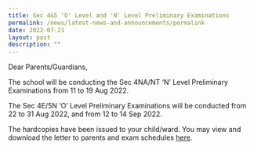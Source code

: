 ```yaml
---
title: Sec 4&5 'O' Level and 'N' Level Preliminary Examinations
permalink: /news/latest-news-and-announcements/permalink
date: 2022-07-21
layout: post
description: ""
---
```

<p>Dear Parents/Guardians,</p>
<p>The school will be conducting the Sec 4NA/NT &lsquo;N&rsquo; Level Preliminary Examinations from 11 to 19 Aug 2022.</p>
<p>The Sec 4E/5N &lsquo;O&rsquo; Level Preliminary Examinations will be conducted from 22 to 31 Aug 2022, and from 12 to 14 Sep 2022.</p>
<p>The hardcopies have been issued to your child/ward. You may view and download the letter to parents and exam schedules&nbsp;<a href="/dss-pages/files-and-documents">here</a>.</p>